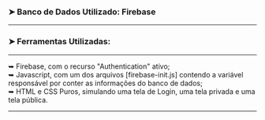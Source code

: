 
### ➤ Banco de Dados Utilizado: Firebase

---

### ➤ Ferramentas Utilizadas:

---

➥ Firebase, com o recurso "Authentication" ativo;<br>
➥ Javascript, com um dos arquivos [firebase-init.js] contendo a variável responsável por conter as informações do banco de dados;<br>
➥ HTML e CSS Puros, simulando uma tela de Login, uma tela privada e uma tela pública.

---
